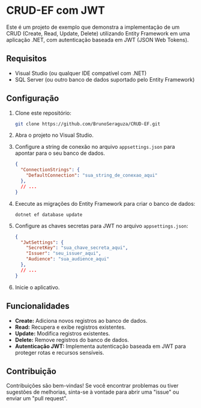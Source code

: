 # CRUD-EF com JWT

Este é um projeto de exemplo que demonstra a implementação de um CRUD (Create, Read, Update, Delete) utilizando Entity Framework em uma aplicação .NET, com autenticação baseada em JWT (JSON Web Tokens).

## Requisitos

- Visual Studio (ou qualquer IDE compatível com .NET)
- SQL Server (ou outro banco de dados suportado pelo Entity Framework)

## Configuração

1. Clone este repositório:

    ```bash
    git clone https://github.com/BrunoSeraguza/CRUD-EF.git
    ```

2. Abra o projeto no Visual Studio.

3. Configure a string de conexão no arquivo `appsettings.json` para apontar para o seu banco de dados.

    ```json
    {
      "ConnectionStrings": {
        "DefaultConnection": "sua_string_de_conexao_aqui"
      },
      // ...
    }
    ```

4. Execute as migrações do Entity Framework para criar o banco de dados:

    ```
    dotnet ef database update
    ```

5. Configure as chaves secretas para JWT no arquivo `appsettings.json`:

    ```json
    {
      "JwtSettings": {
        "SecretKey": "sua_chave_secreta_aqui",
        "Issuer": "seu_issuer_aqui",
        "Audience": "sua_audience_aqui"
      },
      // ...
    }
    ```

6. Inicie o aplicativo.

## Funcionalidades

- **Create:** Adiciona novos registros ao banco de dados.
- **Read:** Recupera e exibe registros existentes.
- **Update:** Modifica registros existentes.
- **Delete:** Remove registros do banco de dados.
- **Autenticação JWT:** Implementa autenticação baseada em JWT para proteger rotas e recursos sensíveis.

## Contribuição

Contribuições são bem-vindas! Se você encontrar problemas ou tiver sugestões de melhorias, sinta-se à vontade para abrir uma "issue" ou enviar um "pull request".


